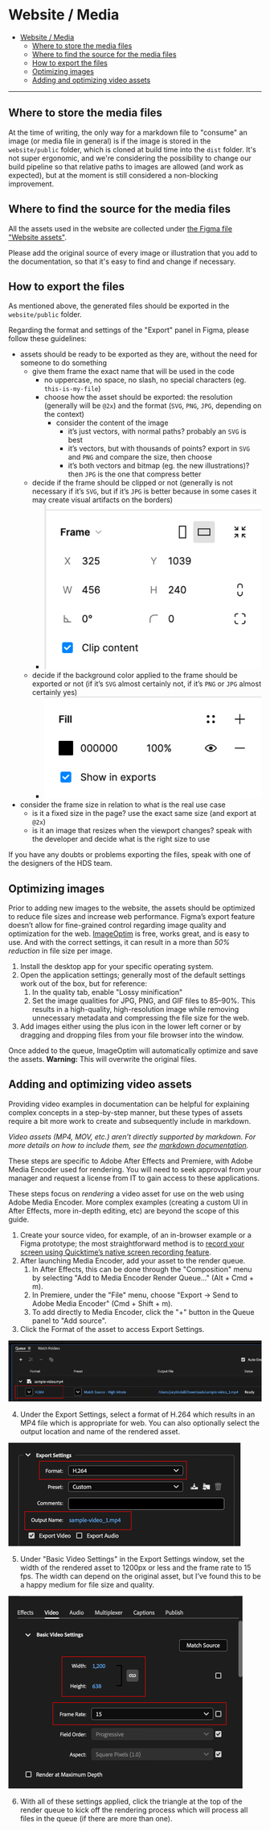 # Website / Media


- [Website / Media](#website--media)
  - [Where to store the media files](#where-to-store-the-media-files)
  - [Where to find the source for the media files](#where-to-find-the-source-for-the-media-files)
  - [How to export the files](#how-to-export-the-files)
  - [Optimizing images](#optimizing-images)
  - [Adding and optimizing video assets](#adding-and-optimizing-video-assets)

---

## Where to store the media files

At the time of writing, the only way for a markdown file to "consume" an image (or media file in general) is if the image is stored in the `website/public` folder, which is cloned at build time into the `dist` folder. It's not super ergonomic, and we're considering the possibility to change our build pipeline so that relative paths to images are allowed (and work as expected), but at the moment is still considered a non-blocking improvement.

## Where to find the source for the media files

All the assets used in the website are collected under [the Figma file "Website assets"](https://www.figma.com/file/42LK10XbP5IERhzzgMOiI2/Website-assets?node-id=0%3A1&t=xf7eqxGJEBopQM5d-0).

Please add the original source of every image or illustration that you add to the documentation, so that it's easy to find and change if necessary.

## How to export the files

As mentioned above, the generated files should be exported in the `website/public` folder.

Regarding the format and settings of the "Export" panel in Figma, please follow these guidelines:

- assets should be ready to be exported as they are, without the need for someone to do something
  - give them frame the exact name that will be used in the code
    - no uppercase, no space, no slash, no special characters (eg. `this-is-my-file`)
    - choose how the asset should be exported: the resolution (generally will be `@2x`) and the format (`SVG`, `PNG`, `JPG`, depending on the context)
      - consider the content of the image
        - it’s just vectors, with normal paths? probably an `SVG` is best
        - it’s vectors, but with thousands of points? export in `SVG` and `PNG` and compare the size, then choose
        - it’s both vectors and bitmap (eg. the new illustrations)? then `JPG` is the one that compress better
  - decide if the frame should be clipped or not (generally is not necessary if it’s `SVG`, but if it’s `JPG` is better because in some cases it may create visual artifacts on the borders)
    - ![The "Frame" panel in Figma with the "Clip content" option selected](images/doc-figma-clip-content.png)
  - decide if the background color applied to the frame should be exported or not (if it’s `SVG` almost certainly not, if it’s `PNG` or `JPG` almost certainly yes)
    - ![The "Fill" panel in Figma with the "Show in exports" option selected](images/doc-figma-show-in-exports.png)
- consider the frame size in relation to what is the real use case
  - is it a fixed size in the page? use the exact same size (and export at `@2x`)
  - is it an image that resizes when the viewport changes? speak with the developer and decide what is the right size to use

If you have any doubts or problems exporting the files, speak with one of the designers of the HDS team.

## Optimizing images

Prior to adding new images to the website, the assets should be optimized to reduce file sizes and increase web performance. Figma’s export feature doesn’t allow for fine-grained control regarding image quality and optimization for the web. [ImageOptim](https://imageoptim.com) is free, works great, and is easy to use. And with the correct settings, it can result in a more than _50% reduction_ in file size per image.

1. Install the desktop app for your specific operating system.
2. Open the application settings; generally most of the default settings work out of the box, but for reference:
    1. In the quality tab, enable "Lossy minification"
    2. Set the image qualities for JPG, PNG, and GIF files to 85–90%. This results in a high-quality, high-resolution image while removing unnecessary metadata and compressing the file size for the web.
3. Add images either using the plus icon in the lower left corner or by dragging and dropping files from your file browser into the window.

Once added to the queue, ImageOptim will automatically optimize and save the assets. **Warning:** This will overwrite the original files.

## Adding and optimizing video assets

Providing video examples in documentation can be helpful for explaining complex concepts in a step-by-step manner, but these types of assets require a bit more work to create and subsequently include in markdown.

_Video assets (MP4, MOV, etc.) aren’t directly supported by markdown. For more details on how to include them, see the [markdown documentation](/wiki/Website-Markdown.md)._

These steps are specific to Adobe After Effects and Premiere, with Adobe Media Encoder used for rendering. You will need to seek approval from your manager and request a license from IT to gain access to these applications.

These steps focus on _rendering_ a video asset for use on the web using Adobe Media Encoder. More complex examples (creating a custom UI in After Effects, more in-depth editing, etc) are beyond the scope of this guide.

1. Create your source video, for example, of an in-browser example or a Figma prototype; the most straightforward method is to [record your screen using Quicktime’s native screen recording feature](https://support.apple.com/en-gb/guide/quicktime-player/qtp97b08e666/mac).
2. After launching Media Encoder, add your asset to the render queue.
    1. In After Effects, this can be done through the "Composition" menu by selecting "Add to Media Encoder Render Queue…" (Alt + Cmd + m).
    2. In Premiere, under the "File" menu, choose "Export -> Send to Adobe Media Encoder" (Cmd + Shift + m).
    3. To add directly to Media Encoder, click the "+" button in the Queue panel to "Add source".
3. Click the Format of the asset to access Export Settings.

![Open export settings](/wiki/images/open-export-settings.png)

4. Under the Export Settings, select a format of H.264 which results in an MP4 file which is appropriate for web. You can also optionally select the output location and name of the rendered asset.

![Export settings](/wiki/images/video-export-settings.png)

5. Under "Basic Video Settings" in the Export Settings window, set the width of the rendered asset to 1200px or less and the frame rate to 15 fps. The width can depend on the original asset, but I’ve found this to be a happy medium for file size and quality.

![Basic video settings](/wiki/images/basic-video-settings.png)

6. With all of these settings applied, click the triangle at the top of the render queue to kick off the rendering process which will process all files in the queue (if there are more than one).